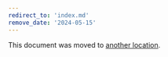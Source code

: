 ```yaml
---
redirect_to: 'index.md'
remove_date: '2024-05-15'
---
```


This document was moved to [another location](index.md).

<!-- This redirect file can be deleted after <2024-05-15>. -->
<!-- Redirects that point to other docs in the same project expire in three months. -->
<!-- Redirects that point to docs in a different project or site (for example, link is not relative and starts with `https:`) expire in one year. -->
<!-- Before deletion, see: https://docs.gitlab.com/ee/development/documentation/redirects.html -->
